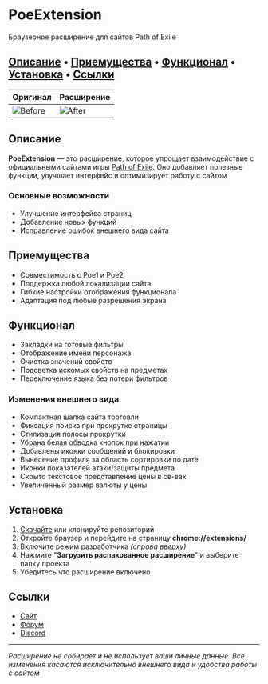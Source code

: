 # PoeExtension
Браузерное расширение для сайтов Path of Exile

[Описание](#Описание)
 • [Приемущества](#Приемущества)
 • [Функционал](#Функционал)
 • [Установка](#Установка)
 • [Ссылки](#Ссылки)
---

| Оригинал | Расширение |
|-------------|-------------|
| ![Before](https://custompoe.ru/img/screens/trade/beforeTrade.png) | ![After](https://custompoe.ru/img/screens/trade/v.1.3.png) |

## Описание
**PoeExtension** — это расширение, которое упрощает взаимодействие с официальными сайтами игры [Path of Exile](https://ru.pathofexile.com). Оно добавляет полезные функции, улучшает интерфейс и оптимизирует работу с сайтом

### Основные возможности
- Улучшение интерфейса страниц
- Добавление новых функций
- Исправление ошибок внешнего вида сайта

## Приемущества
- Совместимость с Poe1 и Poe2
- Поддержка любой локализации сайта
- Гибкие настройки отображения функционала
- Адаптация под любые разрешения экрана

## Функционал
- Закладки на готовые фильтры
- Отображение имени персонажа
- Очистка значений свойств
- Подсветка искомых свойств на предметах
- Переключение языка без потери фильтров

### Изменения внешнего вида
- Компактная шапка сайта торговли
- Фиксация поиска при прокрутке страницы
- Стилизация полосы прокрутки
- Убрана белая обводка кнопок при нажатии
- Добавлены иконки сообщений и блокировки
- Вынесение профиля за область сортировки по дате
- Иконки показателей атаки/защиты предмета
- Скрыто текстовое представление цены в св-вах
- Увеличенный размер валюты у цены


## Установка
1. [Скачайте](https://github.com/BeardedMark/PoeExtension/archive/refs/heads/main.zip) или клонируйте репозиторий 
2. Откройте браузер и перейдите на страницу **chrome://extensions/**
3. Включите режим разработчика *(справа вверху)*
4. Нажмите "**Загрузить распакованное расширение**" и выберите папку проекта
4. Убедитесь что расширение включено

## Ссылки
- [Сайт](https://custompoe.ru)
- [Форум](https://ru.pathofexile.com/forum/view-thread/3703253)
- [Discord](https://discord.gg/jQ7FcHFSnE)
---
*Расширение не собирает и не использует ваши личные данные. Все изменения касаются исключительно внешнего вида и удобства работы с сайтом*
